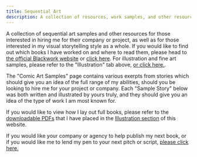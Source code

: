 ```yaml
---
title: Sequential Art
description: A collection of resources, work samples, and other resources for those interested in hiring me for their company or project.
---
```


A collection of sequential art samples and other resources for those interested in hiring me for their company or project, as well as for those interested in my visual storytelling style as a whole. If you would like to find out which books I have worked on and where to read them, please head to [the official Blackwork website](http://blackwork.org) or [click here](/resume). For illustration and fine art samples, please refer to the "Illustration" tab above, [or click here.](/illustration).

The "Comic Art Samples" page contains various exerpts from stories which should give you an idea of the full range of my abilities, should you be looking to hire me for your project or company. Each "Sample Story" below was both written and illustrated by yours truly, and they should give you an idea of the type of work I am most known for.

If you would like to view how I lay out full books, please refer to the [downloadable PDFs](/illustration/booklayoutsamples) that I have placed in the [Illustration section](/illustration) of this website.

If you would like your company or agency to help publish my next book, or if you would like me to lend my pen to your next pitch or script, [please click here.](/hireme)
